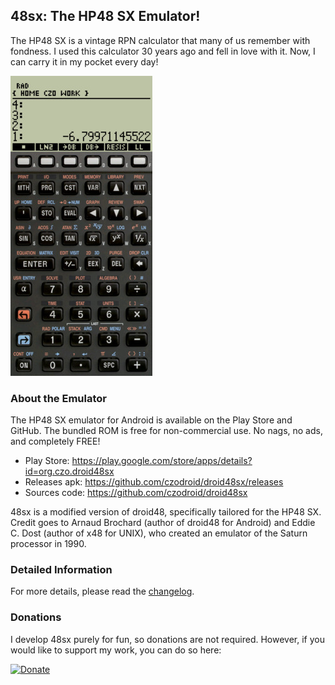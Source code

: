 ## 48sx: The HP48 SX Emulator!

The HP48 SX is a vintage RPN calculator that many of us remember with fondness.
I used this calculator 30 years ago and fell in love with it. Now, I can carry
it in my pocket every day!

![Screenshot](store/play/48sx_small.jpg)

### About the Emulator

The HP48 SX emulator for Android is available on the Play Store and GitHub. The
bundled ROM is free for non-commercial use. No nags, no ads, and completely FREE!

- Play Store: https://play.google.com/store/apps/details?id=org.czo.droid48sx
- Releases apk: https://github.com/czodroid/droid48sx/releases
- Sources code: https://github.com/czodroid/droid48sx

48sx is a modified version of droid48, specifically tailored for the HP48 SX. 
Credit goes to Arnaud Brochard (author of droid48 for Android) and Eddie C. Dost
(author of x48 for UNIX), who created an emulator of the Saturn processor in 1990.

### Detailed Information

For more details, please read the [changelog](CHANGELOG.md).

### Donations

I develop 48sx purely for fun, so donations are not required. However, if you would
like to support my work, you can do so here:

[![Donate](https://www.paypalobjects.com/en_US/i/btn/btn_donateCC_LG.gif)](https://www.paypal.com/donate/?business=3Z6NMUFPGJB5J&no_recurring=1&item_name=Czo%27s+OpenSource+Projects&currency_code=EUR)

